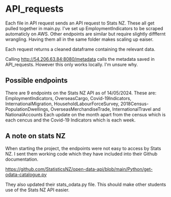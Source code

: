 # API_requests
Each file in API request sends an API request to Stats NZ. These all get pulled together in main.py. I've set up EmploymentIndicators to be scraped automaticly on AWS. Other endpoints are similar but require slightly difffernt wrangling. Having them all in the same folder makes scaling up eaiser.

Each request returns a cleaned dataframe containing the relevant data.

Calling http://54.206.63.84:8080/metadata calls the metadata saved in API_requests. However this only works locally. I'm unsure why.

## Possible endpoints
There are 9 endpoints on the Stats NZ API as of 14/05/2024. These are:
EmploymentIndicators, OverseasCargo, Covid-19Indicators, InternationalMigration, HouseholdLabourForceSurvey, 2018Census-PopulationDwellings, OverseasMerchandiseTrade, InternationalTravel and NationalAccounts Each update on the month apart from the census which is each cencus and the Covid-19 Indicators which is each week.

## A note on stats NZ
When starting the project, the endpoints were not easy to access by Stats NZ. I sent them working code which they have included into their Github documentation. 

https://github.com/StatisticsNZ/open-data-api/blob/main/Python/get-odata-catalogue.py

They also updated their stats_odata.py file. This should make other students use of the Stats NZ API easier.
